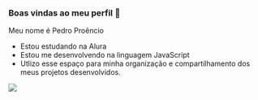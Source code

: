 ### Boas vindas ao meu perfil 🚙

Meu nome é Pedro Proêncio
- Estou estudando na Alura
- Estou me desenvolvendo na linguagem JavaScript
- Utlizo esse espaço para minha organização e compartilhamento dos meus projetos desenvolvidos.


![](https://media1.tenor.com/m/OqVuw-vvOxAAAAAC/car-dreak.gif)
